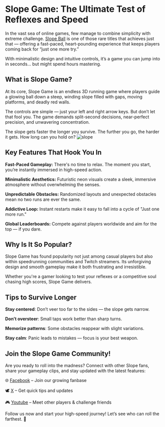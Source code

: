 # Slope Game: The Ultimate Test of Reflexes and Speed
In the vast sea of online games, few manage to combine simplicity with extreme challenge. [Slope Ball](https://slope-ball.io/) is one of those rare titles that achieves just that — offering a fast-paced, heart-pounding experience that keeps players coming back for “just one more try.”

With minimalistic design and intuitive controls, it’s a game you can jump into in seconds... but might spend hours mastering.

## What is Slope Game?
At its core, Slope Game is an endless 3D running game where players guide a glowing ball down a steep, winding slope filled with gaps, moving platforms, and deadly red walls.

The controls are simple — just your left and right arrow keys. But don’t let that fool you. The game demands split-second decisions, near-perfect precision, and unwavering concentration.

The slope gets faster the longer you survive. The further you go, the harder it gets. How long can you hold on?
![slope](https://github.com/user-attachments/assets/ac3a006b-a406-42cf-9aef-cc64eb964376)
## Key Features That Hook You In
**Fast-Paced Gameplay:** There's no time to relax. The moment you start, you’re instantly immersed in high-speed action.

**Minimalistic Aesthetics:** Futuristic neon visuals create a sleek, immersive atmosphere without overwhelming the senses.

**Unpredictable Obstacles:** Randomized layouts and unexpected obstacles mean no two runs are ever the same.

**Addictive Loop:** Instant restarts make it easy to fall into a cycle of "Just one more run."

**Global Leaderboards:** Compete against players worldwide and aim for the top — if you dare.

## Why Is It So Popular?
Slope Game has found popularity not just among casual players but also within speedrunning communities and Twitch streamers. Its unforgiving design and smooth gameplay make it both frustrating and irresistible.

Whether you're a gamer looking to test your reflexes or a competitive soul chasing high scores, Slope Game delivers.

## Tips to Survive Longer
**Stay centered**: Don’t veer too far to the sides — the slope gets narrow.

**Don’t oversteer**: Small taps work better than sharp turns.

**Memorize patterns**: Some obstacles reappear with slight variations.

**Stay calm**: Panic leads to mistakes — focus is your best weapon.

## Join the Slope Game Community!
Are you ready to roll into the madness? Connect with other Slope fans, share your gameplay clips, and stay updated with the latest features:

🌐 [Facebook](https://www.facebook.com/slopegame1) – Join our growing fanbase

🕊️ [X](https://x.com/slopegame_io) – Get quick tips and updates

🎮 [Youtube](https://www.youtube.com/@slopegame1) – Meet other players & challenge friends

Follow us now and start your high-speed journey! Let’s see who can roll the farthest. 🚀
